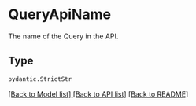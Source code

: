 # QueryApiName

The name of the Query in the API.

## Type
```python
pydantic.StrictStr
```


[[Back to Model list]](../../../../README.md#models-v2-link) [[Back to API list]](../../../../README.md#apis-v2-link) [[Back to README]](../../../../README.md)

